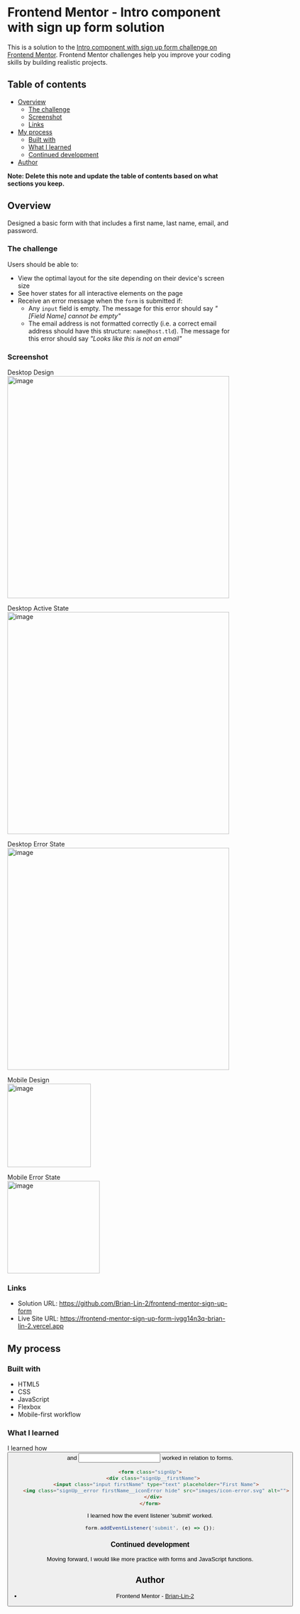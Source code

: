 # Frontend Mentor - Intro component with sign up form solution

This is a solution to the [Intro component with sign up form challenge on Frontend Mentor](https://www.frontendmentor.io/challenges/intro-component-with-signup-form-5cf91bd49edda32581d28fd1). Frontend Mentor challenges help you improve your coding skills by building realistic projects. 

## Table of contents

- [Overview](#overview)
  - [The challenge](#the-challenge)
  - [Screenshot](#screenshot)
  - [Links](#links)
- [My process](#my-process)
  - [Built with](#built-with)
  - [What I learned](#what-i-learned)
  - [Continued development](#continued-development)
- [Author](#author)

**Note: Delete this note and update the table of contents based on what sections you keep.**

## Overview

Designed a basic form with that includes a first name, last name, email, and password.

### The challenge

Users should be able to:

- View the optimal layout for the site depending on their device's screen size
- See hover states for all interactive elements on the page
- Receive an error message when the `form` is submitted if:
  - Any `input` field is empty. The message for this error should say *"[Field Name] cannot be empty"*
  - The email address is not formatted correctly (i.e. a correct email address should have this structure: `name@host.tld`). The message for this error should say *"Looks like this is not an email"*

### Screenshot

Desktop Design
</br><img width="500" alt="image" src="https://user-images.githubusercontent.com/19761406/231762532-81196325-a811-4cfa-bce3-034be0c20d1e.png">

Desktop Active State
</br><img width="500" alt="image" src="https://user-images.githubusercontent.com/19761406/231762606-5c5f0e2b-4f48-4274-9658-7ac2b4bed282.png">

Desktop Error State
</br><img width="500" alt="image" src="https://user-images.githubusercontent.com/19761406/231765330-6dd1bb9e-6f54-4d02-ab73-aefb82561713.png">

Mobile Design
</br><img width="188" alt="image" src="https://user-images.githubusercontent.com/19761406/231762979-82dc78fa-9876-4e42-a663-82c77ba20800.png">

Mobile Error State
</br><img width="208" alt="image" src="https://user-images.githubusercontent.com/19761406/231765505-bb89826b-9b3b-46e7-9e84-01c76e653921.png">

### Links

- Solution URL: https://github.com/Brian-Lin-2/frontend-mentor-sign-up-form
- Live Site URL: https://frontend-mentor-sign-up-form-ivgg14n3q-brian-lin-2.vercel.app

## My process

### Built with

- HTML5
- CSS
- JavaScript
- Flexbox
- Mobile-first workflow

### What I learned

I learned how <button> and <input> worked in relation to forms.
```html
<form class="signUp">
  <div class="signUp__firstName">
    <input class="input firstName" type="text" placeholder="First Name">
    <img class="signUp__error firstName__iconError hide" src="images/icon-error.svg" alt="">
  </div>
</form>
```

I learned how the event listener 'submit' worked.
```JavaScript
form.addEventListener('submit', (e) => {});
```

### Continued development

Moving forward, I would like more practice with forms and JavaScript functions.


## Author

- Frontend Mentor - [Brian-Lin-2](https://www.frontendmentor.io/profile/Brian-Lin-2)
